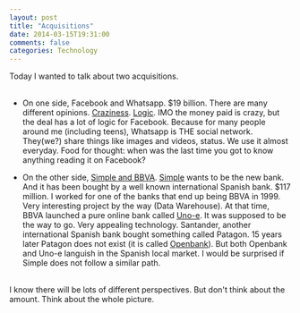```yaml
---
layout: post
title: "Acquisitions"
date: 2014-03-15T19:31:00
comments: false
categories: Technology
---
```


Today I wanted to talk about two acquisitions.
<br /><br />

<ul><li>On one side, Facebook and Whatsapp. $19 billion. There are many different opinions. <a href="https://medium.com/enrique-dans/d5938c078376">Craziness</a>. <a href="http://om.co/2014/03/03/whatsapp-vs-facebook/">Logic</a>. IMO the money paid is crazy, but the deal has a lot of logic for Facebook. Because for many people around me (including teens), Whatsapp is THE social network. They(we?) share things like images and videos, status. We use it almost everyday. Food for thought: when was the last time you got to know anything reading it on Facebook?&nbsp;</li></ul><ul><li>On the other side, <a href="http://blogs.reuters.com/felix-salmon/2014/02/20/why-bbva-is-good-for-simple/">Simple and BBVA</a>. <a href="https://www.simple.com/">Simple</a> wants to be the new bank. And it has been bought by a well known international Spanish bank. $117 million. I worked for one of the banks that end up being BBVA in 1999. Very interesting project by the way (Data Warehouse). At that time, BBVA launched a pure online bank called <a href="https://www.uno-e.com/">Uno-e</a>. It was supposed to be the way to go. Very appealing technology. Santander, another international Spanish bank bought something called Patagon. 15 years later Patagon does not exist (it is called <a href="https://www.openbank.es/">Openbank</a>). But both Openbank and Uno-e languish in the Spanish local market. I would be surprised if Simple does not follow a similar path.</li></ul><br />I know there will be lots of different perspectives. But don't think about the amount. Think about the whole picture.
<br /><br />
<br />
